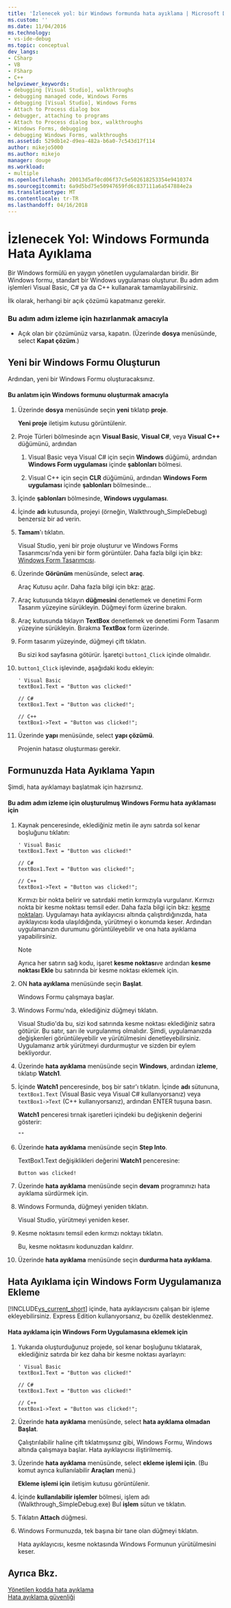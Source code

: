 ```yaml
---
title: 'İzlenecek yol: bir Windows formunda hata ayıklama | Microsoft Docs'
ms.custom: ''
ms.date: 11/04/2016
ms.technology:
- vs-ide-debug
ms.topic: conceptual
dev_langs:
- CSharp
- VB
- FSharp
- C++
helpviewer_keywords:
- debugging [Visual Studio], walkthroughs
- debugging managed code, Windows Forms
- debugging [Visual Studio], Windows Forms
- Attach to Process dialog box
- debugger, attaching to programs
- Attach to Process dialog box, walkthroughs
- Windows Forms, debugging
- debugging Windows Forms, walkthroughs
ms.assetid: 529db1e2-d9ea-482a-b6a0-7c543d17f114
author: mikejo5000
ms.author: mikejo
manager: douge
ms.workload:
- multiple
ms.openlocfilehash: 20013d5af0cd06f37c5e502618253354e9410374
ms.sourcegitcommit: 6a9d5bd75e50947659fd6c837111a6a547884e2a
ms.translationtype: MT
ms.contentlocale: tr-TR
ms.lasthandoff: 04/16/2018
---
```

# <a name="walkthrough-debugging-a-windows-form"></a>İzlenecek Yol: Windows Formunda Hata Ayıklama
Bir Windows formülü en yaygın yönetilen uygulamalardan biridir. Bir Windows formu, standart bir Windows uygulaması oluşturur. Bu adım adım işlemleri Visual Basic, C# ya da C++ kullanarak tamamlayabilirsiniz.  
  
 İlk olarak, herhangi bir açık çözümü kapatmanız gerekir.  
  
### <a name="to-prepare-for-this-walkthrough"></a>Bu adım adım izleme için hazırlanmak amacıyla  
  
-   Açık olan bir çözümünüz varsa, kapatın. (Üzerinde **dosya** menüsünde, select **Kapat çözüm**.)  
  
## <a name="create-a-new-windows-form"></a>Yeni bir Windows Formu Oluşturun  
 Ardından, yeni bir Windows Formu oluşturacaksınız.  
  
#### <a name="to-create-the-windows-form-for-this-walkthrough"></a>Bu anlatım için Windows formunu oluşturmak amacıyla  
  
1.  Üzerinde **dosya** menüsünde seçin **yeni** tıklatıp **proje**.  
  
     **Yeni proje** iletişim kutusu görüntülenir.  
  
2.  Proje Türleri bölmesinde açın **Visual Basic**, **Visual C#**, veya **Visual C++** düğümünü, ardından  
  
    1.  Visual Basic veya Visual C# için seçin **Windows** düğümü, ardından **Windows Form uygulaması** içinde **şablonları** bölmesi.  
  
    2.  Visual C++ için seçin **CLR** düğümünü, ardından **Windows Form uygulaması** içinde **şablonları** bölmesinde...  
  
3.  İçinde **şablonları** bölmesinde, **Windows uygulaması**.  
  
4.  İçinde **adı** kutusunda, projeyi (örneğin, Walkthrough_SimpleDebug) benzersiz bir ad verin.  
  
5.  **Tamam**'ı tıklatın.  
  
     Visual Studio, yeni bir proje oluşturur ve Windows Forms Tasarımcısı'nda yeni bir form görüntüler. Daha fazla bilgi için bkz: [Windows Form Tasarımcısı](http://msdn.microsoft.com/en-us/3c3d61f8-f36c-4d41-b9c3-398376fabb15).  
  
6.  Üzerinde **Görünüm** menüsünde, select **araç**.  
  
     Araç Kutusu açılır. Daha fazla bilgi için bkz: [araç](../ide/reference/toolbox.md).  
  
7.  Araç kutusunda tıklayın **düğmesini** denetlemek ve denetimi Form Tasarım yüzeyine sürükleyin. Düğmeyi form üzerine bırakın.  
  
8.  Araç kutusunda tıklayın **TextBox** denetlemek ve denetimi Form Tasarım yüzeyine sürükleyin. Bırakma **TextBox** form üzerinde.  
  
9. Form tasarım yüzeyinde, düğmeyi çift tıklatın.  
  
     Bu sizi kod sayfasına götürür. İşaretçi `button1_Click` içinde olmalıdır.  
  
10. `button1_Click` işlevinde, aşağıdaki kodu ekleyin:  
  
    ```  
    ' Visual Basic  
    textBox1.Text = "Button was clicked!"  
  
    // C#  
    textBox1.Text = "Button was clicked!";  
  
    // C++  
    textBox1->Text = "Button was clicked!";  
    ```  
  
11. Üzerinde **yapı** menüsünde, select **yapı çözümü**.  
  
     Projenin hatasız oluşturması gerekir.  
  
## <a name="debug-your-form"></a>Formunuzda Hata Ayıklama Yapın  
 Şimdi, hata ayıklamayı başlatmak için hazırsınız.  
  
#### <a name="to-debug-the-windows-form-created-for-this-walkthrough"></a>Bu adım adım izleme için oluşturulmuş Windows Formu hata ayıklaması için  
  
1.  Kaynak penceresinde, eklediğiniz metin ile aynı satırda sol kenar boşluğunu tıklatın:  
  
    ```  
    ' Visual Basic  
    textBox1.Text = "Button was clicked!"  
  
    // C#  
    textBox1.Text = "Button was clicked!";  
  
    // C++  
    textBox1->Text = "Button was clicked!";  
    ```  
  
     Kırmızı bir nokta belirir ve satırdaki metin kırmızıyla vurgulanır. Kırmızı nokta bir kesme noktası temsil eder. Daha fazla bilgi için bkz: [kesme noktaları](http://msdn.microsoft.com/en-us/fe4eedc1-71aa-4928-962f-0912c334d583). Uygulamayı hata ayıklayıcısı altında çalıştırdığınızda, hata ayıklayıcısı koda ulaşıldığında, yürütmeyi o konumda keser. Ardından uygulamanızın durumunu görüntüleyebilir ve ona hata ayıklama yapabilirsiniz.  
  
    > [!NOTE]
    >  Ayrıca her satırın sağ kodu, işaret **kesme noktası**ve ardından **kesme noktası Ekle** bu satırında bir kesme noktası eklemek için.  
  
2.  ON **hata ayıklama** menüsünde seçin **Başlat**.  
  
     Windows Formu çalışmaya başlar.  
  
3.  Windows Formu'nda, eklediğiniz düğmeyi tıklatın.  
  
     Visual Studio'da bu, sizi kod satırında kesme noktası eklediğiniz satıra götürür. Bu satır, sarı ile vurgulanmış olmalıdır. Şimdi, uygulamanızda değişkenleri görüntüleyebilir ve yürütülmesini denetleyebilirsiniz. Uygulamanız artık yürütmeyi durdurmuştur ve sizden bir eylem bekliyordur.  
  
4.  Üzerinde **hata ayıklama** menüsünde seçin **Windows**, ardından **izleme**, tıklatıp **Watch1**.  
  
5.  İçinde **Watch1** penceresinde, boş bir satır'ı tıklatın. İçinde **adı** sütununa, `textBox1.Text` (Visual Basic veya Visual C# kullanıyorsanız) veya `textBox1->Text` (C++ kullanıyorsanız), ardından ENTER tuşuna basın.  
  
     **Watch1** penceresi tırnak işaretleri içindeki bu değişkenin değerini gösterir:  
  
    ```  
    ""  
    ```  
  
6.  Üzerinde **hata ayıklama** menüsünde seçin **Step Into**.  
  
     TextBox1.Text değişiklikleri değerini **Watch1** penceresine:  
  
    ```  
    Button was clicked!  
    ```  
  
7.  Üzerinde **hata ayıklama** menüsünde seçin **devam** programınızı hata ayıklama sürdürmek için.  
  
8.  Windows Formunda, düğmeyi yeniden tıklatın.  
  
     Visual Studio, yürütmeyi yeniden keser.  
  
9. Kesme noktasını temsil eden kırmızı noktayı tıklatın.  
  
     Bu, kesme noktasını kodunuzdan kaldırır.  
  
10. Üzerinde **hata ayıklama** menüsünde seçin **durdurma hata ayıklama**.  
  
## <a name="attach-to-your-windows-form-application-for-debugging"></a>Hata Ayıklama için Windows Form Uygulamanıza Ekleme  
 [!INCLUDE[vs_current_short](../code-quality/includes/vs_current_short_md.md)] içinde, hata ayıklayıcısını çalışan bir işleme ekleyebilirsiniz. Express Edition kullanıyorsanız, bu özellik desteklenmez.  
  
#### <a name="to-attach-to-the-windows-form-application-for-debugging"></a>Hata ayıklama için Windows Form Uygulamasına eklemek için  
  
1.  Yukarıda oluşturduğunuz projede, sol kenar boşluğunu tıklatarak, eklediğiniz satırda bir kez daha bir kesme noktası ayarlayın:  
  
    ```  
    ' Visual Basic  
    textBox1.Text = "Button was clicked!"  
  
    // C#  
    textBox1.Text = "Button was clicked!"  
  
    // C++  
    textBox1->Text = "Button was clicked!";  
    ```  
  
2.  Üzerinde **hata ayıklama** menüsünde, select **hata ayıklama olmadan Başlat**.  
  
     Çalıştırılabilir haline çift tıklatmışsınız gibi, Windows Formu, Windows altında çalışmaya başlar. Hata ayıklayıcısı iliştirilmemiş.  
  
3.  Üzerinde **hata ayıklama** menüsünde, select **ekleme işlemi için**. (Bu komut ayrıca kullanılabilir **Araçları** menü.)  
  
     **Ekleme işlemi için** iletişim kutusu görüntülenir.  
  
4.  İçinde **kullanılabilir işlemler** bölmesi, işlem adı (Walkthrough_SimpleDebug.exe) Bul **işlem** sütun ve tıklatın.  
  
5.  Tıklatın **Attach** düğmesi.  
  
6.  Windows Formunuzda, tek başına bir tane olan düğmeyi tıklatın.  
  
     Hata ayıklayıcısı, kesme noktasında Windows Formunun yürütülmesini keser.  
  
## <a name="see-also"></a>Ayrıca Bkz.  
 [Yönetilen kodda hata ayıklama](../debugger/debugging-managed-code.md)   
 [Hata ayıklama güvenliği](../debugger/debugger-security.md)